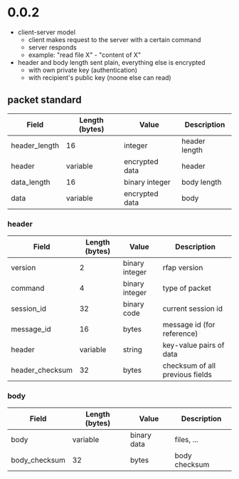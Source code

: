 
# 0.0.2

 - client-server model
   - client makes request to the server with a certain command
   - server responds
   - example: "read file X" - "content of X"
 - header and body length sent plain, everything else is encrypted
   - with own private key (authentication)
   - with recipient's public key (noone else can read)

## packet standard

| Field         | Length (bytes) | Value          | Description   |
|---------------|----------------|----------------|---------------|
| header_length | 16             | integer        | header length |
| header        | variable       | encrypted data | header        |
| data_length   | 16             | binary integer | body length   |
| data          | variable       | encrypted data | body          |

### header

| Field           | Length (bytes) | Value          | Description                     |
|-----------------|----------------|----------------|---------------------------------|
| version         | 2              | binary integer | rfap version                    |
| command         | 4              | binary integer | type of packet                  |
| session_id      | 32             | binary code    | current session id              |
| message_id      | 16             | bytes          | message id (for reference)      |
| header          | variable       | string         | key-value pairs of data         |
| header_checksum | 32             | bytes          | checksum of all previous fields |

### body

| Field           | Length (bytes) | Value          | Description                     |
|-----------------|----------------|----------------|---------------------------------|
| body            | variable       | binary data    | files, ...                      |
| body_checksum   | 32             | bytes          | body checksum                   |


